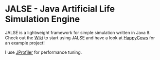 JALSE - Java Artificial Life Simulation Engine
=====
JALSE is a lightweight framework for simple simulation written in Java 8. Check out the [Wiki](https://github.com/Ellzord/JALSE/wiki) to start using JALSE and have a look at [HappyCows](https://github.com/Ellzord/JALSE-HappyCows) for an example project!

I use [JProfiler](http://www.ej-technologies.com/products/jprofiler/overview.html) for performance tuning.
